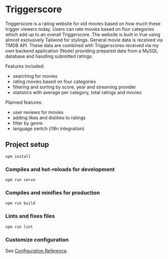 # Triggerscore

Triggerscore is a rating website for old movies based on how much these trigger viewers today. Users can rate movies based on four categories which add up to an overall Triggerscore. The website is built in Vue using almost exclusively Tailwind for stylings. General movie data is received via TMDB API. These data are combined with Triggerscores received via my own backend application (Node) providing prepared data from a MySQL database and handling submitted ratings.

Features included: 
- searching for movies
- rating movies based on four categories
- filtering and sorting by score, year and streaming provider
- statistics with average per category, total ratings and movies

Planned features:
- user reviews for movies
- adding likes and dislikes to ratings
- filter by genre
- language switch (i18n integration)

## Project setup
```
npm install
```

### Compiles and hot-reloads for development
```
npm run serve
```

### Compiles and minifies for production
```
npm run build
```

### Lints and fixes files
```
npm run lint
```

### Customize configuration
See [Configuration Reference](https://cli.vuejs.org/config/).
